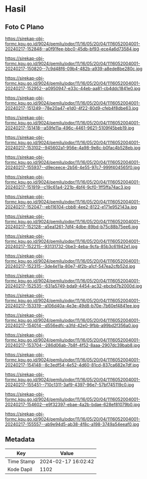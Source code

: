 # Hasil

## Foto C Plano

https://sirekap-obj-formc.kpu.go.id/9024/pemilu/pdpr/11/16/05/20/04/1116052004001-20240217-152848--a0f91fee-bbc0-45db-bf93-ece4a6d73584.jpg

https://sirekap-obj-formc.kpu.go.id/9024/pemilu/pdpr/11/16/05/20/04/1116052004001-20240217-150820--7c9d48f6-09b4-482b-a939-a8ede8be280c.jpg

https://sirekap-obj-formc.kpu.go.id/9024/pemilu/pdpr/11/16/05/20/04/1116052004001-20240217-152952--a0950947-e33c-44eb-aa81-cb4ddc1841e0.jpg

https://sirekap-obj-formc.kpu.go.id/9024/pemilu/pdpr/11/16/05/20/04/1116052004001-20240217-151249--78e20a47-e1d0-4f22-80d9-cfeb4f8dbe63.jpg

https://sirekap-obj-formc.kpu.go.id/9024/pemilu/pdpr/11/16/05/20/04/1116052004001-20240217-151418--a59fe11a-496c-4461-9621-5109f45beb19.jpg

https://sirekap-obj-formc.kpu.go.id/9024/pemilu/pdpr/11/16/05/20/04/1116052004001-20240217-153102--945602a1-956e-4a98-9e8c-b0fac4b528eb.jpg

https://sirekap-obj-formc.kpu.go.id/9024/pemilu/pdpr/11/16/05/20/04/1116052004001-20240217-155937--d9eceece-2b56-4e55-97c7-999f404565f0.jpg

https://sirekap-obj-formc.kpu.go.id/9024/pemilu/pdpr/11/16/05/20/04/1116052004001-20240217-151919--c19c61a4-221b-4bf4-9cf0-1ff5ffa74ac3.jpg

https://sirekap-obj-formc.kpu.go.id/9024/pemilu/pdpr/11/16/05/20/04/1116052004001-20240217-152047--eb116104-cbb8-4ee2-8122-e171e952143a.jpg

https://sirekap-obj-formc.kpu.go.id/9024/pemilu/pdpr/11/16/05/20/04/1116052004001-20240217-152128--a5ea1261-7df4-4dbe-89bd-b75c88b75ee6.jpg

https://sirekap-obj-formc.kpu.go.id/9024/pemilu/pdpr/11/16/05/20/04/1116052004001-20240217-152215--93131732-0be3-4eba-9cfa-85b3c61942e1.jpg

https://sirekap-obj-formc.kpu.go.id/9024/pemilu/pdpr/11/16/05/20/04/1116052004001-20240217-152315--3de4e11a-80e7-4f2b-a1cf-547ea2cfb52d.jpg

https://sirekap-obj-formc.kpu.go.id/9024/pemilu/pdpr/11/16/05/20/04/1116052004001-20240217-152535--631a5749-bda9-4454-ac32-ebcbd7b2000d.jpg

https://sirekap-obj-formc.kpu.go.id/9024/pemilu/pdpr/11/16/05/20/04/1116052004001-20240217-153319--a106d40a-4e3e-49d8-b70e-7b60ef4841ee.jpg

https://sirekap-obj-formc.kpu.go.id/9024/pemilu/pdpr/11/16/05/20/04/1116052004001-20240217-154014--d556edfc-a3fd-42e0-9fbb-a99bd2f356a0.jpg

https://sirekap-obj-formc.kpu.go.id/9024/pemilu/pdpr/11/16/05/20/04/1116052004001-20240217-153704--286d06ab-7b8f-4f52-8aaa-2907dc39bab8.jpg

https://sirekap-obj-formc.kpu.go.id/9024/pemilu/pdpr/11/16/05/20/04/1116052004001-20240217-154148--8c3edf54-4e52-4d60-81cd-837ca682e7df.jpg

https://sirekap-obj-formc.kpu.go.id/9024/pemilu/pdpr/11/16/05/20/04/1116052004001-20240217-155451--710c1311-3af9-4397-96e7-57bf745119c0.jpg

https://sirekap-obj-formc.kpu.go.id/9024/pemilu/pdpr/11/16/05/20/04/1116052004001-20240217-154602--e9f32397-ebae-4a2b-bdae-628ef81079b0.jpg

https://sirekap-obj-formc.kpu.go.id/9024/pemilu/pdpr/11/16/05/20/04/1116052004001-20240217-155557--ab9e94d5-ab38-4f8c-a198-3749a54eeaf0.jpg


## Metadata

| Key        | Value               |
| ---------- | ------------------- |
| Time Stamp | 2024-02-17 16:02:42 |
| Kode Dapil | 1102                |



